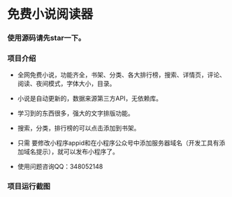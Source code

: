 # 免费小说阅读器

### 使用源码请先star一下。

### 项目介绍

* 全网免费小说，功能齐全，书架、分类、各大排行榜，搜索、详情页，评论、阅读、夜间模式，字体大小，目录。

* 小说是自动更新的，数据来源第三方API，无依赖库。

* 学习到的东西很多，强大的文字排版功能。

* 搜索，分类，排行榜的可以点击添加到书架。

* 只需 要修改小程序appid和在小程序公众号中添加服务器域名（开发工具有添加域名提示），就可以发布小程序了。

* 使用问题咨询QQ：348052148

### 项目运行截图


